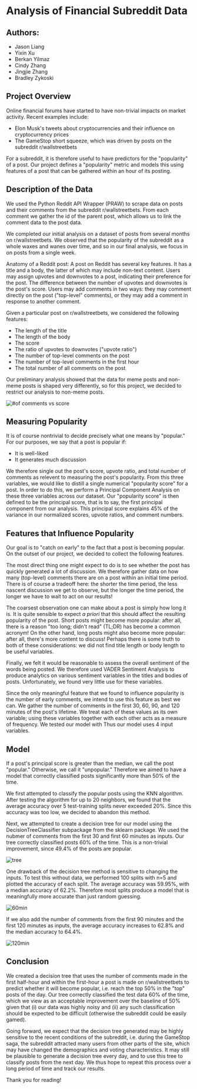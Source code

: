 # Analysis of Financial Subreddit Data

## Authors:
- Jason Liang
- Yixin Xu
- Berkan Yilmaz
- Cindy Zhang
- Jingjie Zhang
- Bradley Zykoski

## Project Overview
Online financial forums have started to have non-trivial impacts on market activity. Recent examples include:
- Elon Musk's tweets about cryptocurrencies and their influence on cryptocurrency prices
- The GameStop short squeeze, which was driven by posts on the subreddit r/wallstreetbets 

For a subreddit, it is therefore useful to have predictors for the "popularity" of a post. Our project defines a "popularity" metric and models this using features of a post that can be gathered within an hour of its posting.

## Description of the Data

We used the Python Reddit API Wrapper (PRAW) to scrape data on posts and their comments from the subreddit r/wallstreetbets. From each comment we gather the id of the parent post, which allows us to link the comment data to the post data.

We completed our initial analysis on a dataset of posts from several months on r/wallstreetbets. We observed that the popularity of the subreddit as a whole waxes and wanes over time, and so in our final analysis, we focus in on posts from a single week.

Anatomy of a Reddit post:
A post on Reddit has several key features. It has a title and a body, the latter of which may include non-text content. Users may assign upvotes and downvotes to a post, indicating their preference for the post. The difference between the number of upvotes and downvotes is the post's score. Users may add comments in two ways: they may comment directly on the post ("top-level" comments), or they may add a comment in response to another comment.

Given a particular post on r/wallstreetbets, we considered the following features:
- The length of the title
- The length of the body
- The score
- The ratio of upvotes to downvotes ("upvote ratio")
- The number of top-level comments on the post
- The number of top-level comments in the first hour
- The total number of all comments on the post

Our preliminary analysis showed that the data for meme posts and non-meme posts is shaped very differently, so for this project, we decided to restrict our analysis to non-meme posts.

![#of comments vs score](https://user-images.githubusercontent.com/81650558/120056329-7845a180-c009-11eb-8793-5a2694a3b9c1.png)


## Measuring Popularity

It is of course nontrivial to decide precisely what one means by "popular." For our purposes, we say that a post is popular if:
- It is well-liked
- It generates much discussion

We therefore single out the post's score, upvote ratio, and total number of comments as relevent to measuring the post's popularity. From this three variables, we would like to distill a single numerical "popularity score" for a post. In order to do this, we perform a Principal Component Analysis on these three variables across our dataset. Our "popularity score" is then defined to be the principal score, that is to say, the first principal component from our analysis. This principal score explains 45% of the variance in our normalized scores, upvote ratios, and comment numbers.

## Features that Influence Popularity

Our goal is to "catch on early" to the fact that a post is becoming popular. On the outset of our project, we decided to collect the following features.

The most direct thing one might expect to do is to see whether the post has quickly generated a lot of discussion. We therefore gather data on how many (top-level) comments there are on a post within an initial time period. There is of course a tradeoff here: the shorter the time period, the less nascent discussion we get to observe, but the longer the time period, the longer we have to wait to act on our results!

The coarsest observation one can make about a post is simply how long it is. It is quite sensible to expect <i>a priori</i> that this should affect the resulting popularity of the post. Short posts might become more popular: after all, there is a reason "too long; didn't read" (TL;DR) has become a common acronym! On the other hand, long posts might also become more popular: after all, there's more content to discuss! Perhaps there is some truth to both of these considerations: we did not find title length or body length to be useful variables.

Finally, we felt it would be reasonable to assess the overall sentiment of the words being posted. We therefore used VADER Sentiment Analysis to produce analytics on various sentiment variables in the titles and bodies of posts. Unfortunately, we found very little use for these variables.

Since the only meaningful feature that we found to influence popularity is the number of early comments, we intend to use this feature as best we can. We gather the number of comments in the first 30, 60, 90, and 120 minutes of the post's lifetime. We treat each of these values as its own variable; using these variables together with each other acts as a measure of frequency. We tested our model with Thus our model uses 4 input variables.

## Model

If a post's principal score is greater than the median, we call the post "popular." Otherwise, we call it "unpopular." Therefore we aimed to have a model that correctly classified posts significantly more than 50% of the time. 

We first attempted to classify the popular posts using the KNN algorithm. After testing the algorithm for up to 20 neighbors, we found that the average accuracy over 5 test-training splits never exceeded 20%. Since this accuracy was too low, we decided to abandon this method.

Next, we attempted to create a decision tree for our model using the DecisionTreeClassifier subpackage from the sklearn package. We used the nubmer of comments from the first 30 and first 60 minutes as inputs. Our tree correctly classified posts 60% of the time. This is a non-trivial improvement, since 49.4% of the posts are popular.

![tree](https://user-images.githubusercontent.com/81804685/120056209-fd27bf80-bff7-11eb-9b99-005d78b5a5f9.png)

One drawback of the decision tree method is sensitive to changing the inputs. To test this without data, we performed 100 splits with n=5 and plotted the accuracy of each split. The average accuracy was 59.95%, with a median accuracy of 62.2%. Therefore most splits produce a model that is meaningfully more accurate than just random guessing.

![60min](https://user-images.githubusercontent.com/81804685/120056426-56dcb980-bff9-11eb-8672-37ae056b0115.png)

If we also add the number of comments from the first 90 minutes and the first 120 minutes as inputs, the average accuracy increases to 62.8% and the median accuracy to 64.4%.

![120min](https://user-images.githubusercontent.com/81804685/120056439-6e1ba700-bff9-11eb-8ba9-913fa75e8a65.png)

## Conclusion

We created a decision tree that uses the number of comments made in the first half-hour and within the first-hour a post is made on r/wallstreetbets to predict whether it will become popular, i.e. reach the top 50% in the "top" posts of the day. Our tree correctly classified the test data 60% of the time, which we view as an acceptable improvement over the baseline of 50% given that (i) our data was highly noisy and (ii) any such classification should be expected to be difficult (otherwise the subreddit could be easily gamed).


Going forward, we expect that the decision tree generated may be highly sensitive to the recent conditions of the subreddit, i.e. during the GameStop saga, the subreddit attracted many users from other parts of the site, which may have changed the demographics and voting characteristics. It may still be plausible to generate a decision tree every day, and to use this tree to classify posts from the next day. We thus hope to repeat this process over a long period of time and track our results.

Thank you for reading!
